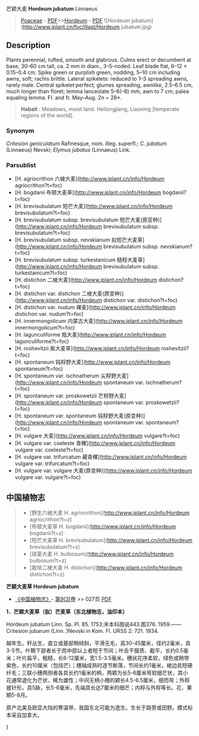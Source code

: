芒颖大麦 **Hordeum jubatum** Linnaeus

> [Poaceae](http://www.iplant.cn/info/Poaceae?t=foc) - [PDF](http://www.iplant.cn/foc/pdf/Poaceae.pdf)>>[Hordeum](http://www.iplant.cn/info/Hordeum?t=foc) - [PDF](http://www.iplant.cn/foc/pdf/Hordeum.pdf)
![Hordeum jubatum](http://www.iplant.cn/foc/illast/Hordeum jubatum.jpg)

## Description

Plants perennial, tufted, smooth and glabrous. Culms erect or decumbent at base, 30–60 cm tall, ca. 2 mm in diam., 3–5-noded. Leaf blade flat, 6–12 × 0.15–0.4 cm. Spike green or purplish green, nodding, 5–10 cm including awns, soft; rachis brittle. Lateral spikelets: reduced to 1–3 spreading awns, rarely male. Central spikelet:perfect; glumes spreading, awnlike, 2.5–6.5 cm, much longer than floret; lemma lanceolate 5–6(–8) mm, awn to 7 cm; palea equaling lemma. Fl. and fr. May–Aug. 2*n* = 28*.


> **Habait** : 
> Meadows, moist land. Heilongjiang, Liaoning [temperate regions of the world].

### Synonym
*Critesion geniculatum* Rafinesque, nom. illeg. superfl.; *C. jubatum* (Linnaeus) Nevski; *Elymus jubatus* (Linnaeus) Link.

### Parsublist

* [H.  agriocrithon  六棱大麦](http://www.iplant.cn/info/Hordeum agriocrithon?t=foc)
* [H.  bogdanii  布顿大麦草](http://www.iplant.cn/info/Hordeum bogdanii?t=foc)
* [H.  brevisubulatum  短芒大麦](http://www.iplant.cn/info/Hordeum brevisubulatum?t=foc)
* [H.  brevisubulatum subsp. brevisubulatum  短芒大麦(原亚种)](http://www.iplant.cn/info/Hordeum brevisubulatum subsp. brevisubulatum?t=foc)
* [H.  brevisubulatum subsp. nevskianum  拟短芒大麦草](http://www.iplant.cn/info/Hordeum brevisubulatum subsp. nevskianum?t=foc)
* [H.  brevisubulatum subsp. turkestanicum  糙稃大麦草](http://www.iplant.cn/info/Hordeum brevisubulatum subsp. turkestanicum?t=foc)
* [H.  distichon  二棱大麦](http://www.iplant.cn/info/Hordeum distichon?t=foc)
* [H.  distichon var. distichon  二棱大麦(原变种)](http://www.iplant.cn/info/Hordeum distichon var. distichon?t=foc)
* [H.  distichon var. nudum  裸麦](http://www.iplant.cn/info/Hordeum distichon var. nudum?t=foc)
* [H.  innermongolicum  内蒙古大麦](http://www.iplant.cn/info/Hordeum innermongolicum?t=foc)
* [H.  lagunculiforme  瓶大麦](http://www.iplant.cn/info/Hordeum lagunculiforme?t=foc)
* [H.  roshevitzii  紫大麦草](http://www.iplant.cn/info/Hordeum roshevitzii?t=foc)
* [H.  spontaneum  钝稃野大麦](http://www.iplant.cn/info/Hordeum spontaneum?t=foc)
* [H.  spontaneum var. ischnatherum  尖稃野大麦](http://www.iplant.cn/info/Hordeum spontaneum var. ischnatherum?t=foc)
* [H.  spontaneum var. proskowetzii  芒稃野大麦](http://www.iplant.cn/info/Hordeum spontaneum var. proskowetzii?t=foc)
* [H.  spontaneum var. spontaneum  钝稃野大麦(原变种)](http://www.iplant.cn/info/Hordeum spontaneum var. spontaneum?t=foc)
* [H.  vulgare  大麦](http://www.iplant.cn/info/Hordeum vulgare?t=foc)
* [H.  vulgare var. coeleste  青稞](http://www.iplant.cn/info/Hordeum vulgare var. coeleste?t=foc)
* [H.  vulgare var. trifurcatum  藏青稞](http://www.iplant.cn/info/Hordeum vulgare var. trifurcatum?t=foc)
* [H.  vulgare var. vulgare  大麦(原变种)](http://www.iplant.cn/info/Hordeum vulgare var. vulgare?t=foc)


## 中国植物志

> * [野生六棱大麦  H.  agriocrithon](http://www.iplant.cn/info/Hordeum agriocrithon?t=z)
> * [布顿大麦草  H.  bogdanii](http://www.iplant.cn/info/Hordeum bogdanii?t=z)
> * [短芒大麦草  H.  brevisubulatum](http://www.iplant.cn/info/Hordeum brevisubulatum?t=z)
> * [球茎大麦  H.  bulbosum](http://www.iplant.cn/info/Hordeum bulbosum?t=z)
> * [栽培二棱大麦  H.  distichon](http://www.iplant.cn/info/Hordeum distichon?t=z)


**芒颖大麦草 Hordeum jubatum**

* [《中国植物志》](http://www.iplant.cn/frps)- [第9(3)卷](http://www.iplant.cn/frps/vol/9(3)) >> 027页 [PDF](http://www.iplant.cn/frps/pdf/9(3)/027.pdf)


**1．芒颖大麦草（拟）芒麦草（东北植物志，油印本）**

Hordeum jubatum Linn. Sp. Pl. 85. 1753;禾本科图说443.图376. 1959.——Critesion jubarum (Linn. )Nevski in Kom. Fl. URSS 2: 721. 1934.

越年生。秆丛生，直立或基部稍倾斜，平滑无毛，高30-45厘米，径约2毫米，具3-5节。叶鞘下部者长于而中部以上者短于节间；叶舌干膜质、截平，长约0.5毫米；叶片扁平，粗糙，长6-12厘米，宽1.5-3.5毫米。穗状花序柔软，绿色或稍带紫色，长约10厘米（包括芒）；穗轴成熟时逐节断落，节间长约1毫米，棱边具短硬纤毛；三联小穗两侧者各具长约1毫米的柄，两颖为长5-6厘米弯软细芒状，其小花通常退化为芒状，稀为雄性；中间无柄小穗的颖长4.5-6.5厘米，细而弯；外稃披针形，具5脉，长5-6毫米，先端具长达7厘米的细芒；内稃与外稃等长。花、果期5-8月。

原产北美及欧亚大陆的寒温带，我国东北可能为逸生。生长于路旁或田野。模式标本采自加拿大。

}